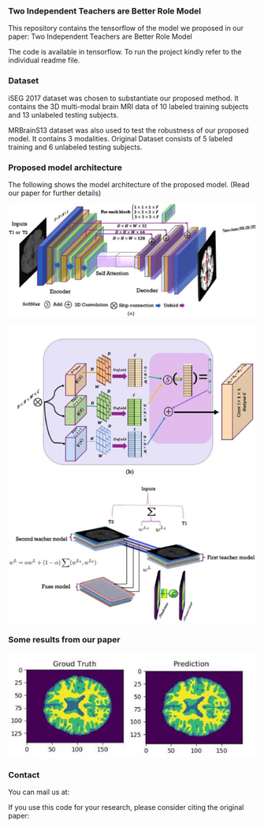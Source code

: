 
### Two Independent Teachers are Better Role Model





This repository contains the tensorflow  of the model we proposed in our paper: Two Independent Teachers are Better Role Model

The code is available in tensorflow. To run the project kindly refer to the individual readme file.





### Dataset


iSEG 2017 dataset was chosen to substantiate our proposed method. It contains the 3D multi-modal brain MRI data of 10 labeled training subjects and 13 unlabeled testing subjects.


MRBrainS13 dataset was also used to test the robustness of our proposed model. It contains 3 modalities. Original Dataset consists of 5 labeled training and 6 unlabeled testing subjects. 




### Proposed model architecture

The following shows the model architecture of the proposed model. (Read our paper for further details)

![model](./Proposed_Model.jpg)

![model](./Proposed_Model2.jpg)
![model](./Proposed_Model3.jpg)






### Some results from our paper


![model](./Result.jpg)




### Contact






You can mail us at: 





If you use this code for your research, please consider citing the original paper:




 



